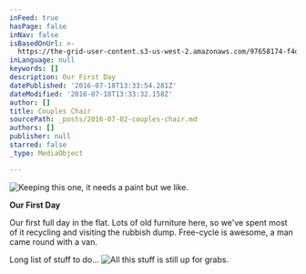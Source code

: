 ```yaml
---
inFeed: true
hasPage: false
inNav: false
isBasedOnUrl: >-
  https://the-grid-user-content.s3-us-west-2.amazonaws.com/97658174-f4d7-4b80-99c3-c4186e1cb4ca.jpg
inLanguage: null
keywords: []
description: Our First Day
datePublished: '2016-07-18T13:33:54.281Z'
dateModified: '2016-07-18T13:33:32.158Z'
author: []
title: Couples Chair
sourcePath: _posts/2016-07-02-couples-chair.md
authors: []
publisher: null
starred: false
_type: MediaObject

---
```

![Keeping this one, it needs a paint but we like. ](https://the-grid-user-content.s3-us-west-2.amazonaws.com/97658174-f4d7-4b80-99c3-c4186e1cb4ca.jpg)

**Our First Day**

Our first full day in the flat. Lots of old furniture here, so we've spent most of it recycling and visiting the rubbish dump. Free-cycle is awesome, a man came round with a van.

Long list of stuff to do... ![All this stuff is still up for grabs. ](https://the-grid-user-content.s3-us-west-2.amazonaws.com/8154e232-cc8f-421c-a894-5fa51e4186f1.jpg)